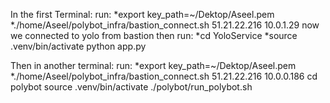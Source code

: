 In the first Terminal: 
run:
     *export key_path=~/Dektop/Aseel.pem
     *./home/Aseel/polybot_infra/bastion_connect.sh 51.21.22.216 10.0.1.29
now we connected to yolo from bastion
then run:
     *cd YoloService
     *source .venv/bin/activate
     python app.py
     
Then in another terminal:
run:
     *export key_path=~/Dektop/Aseel.pem
     *./home/Aseel/polybot_infra/bastion_connect.sh 51.21.22.216 10.0.0.186
     cd polybot
     source .venv/bin/activate
     ./polybot/run_polybot.sh
     

